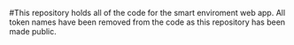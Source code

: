 
#This repository holds all of the code for the smart enviroment web app. All token names have been removed from the code as this repository has been made public. 
